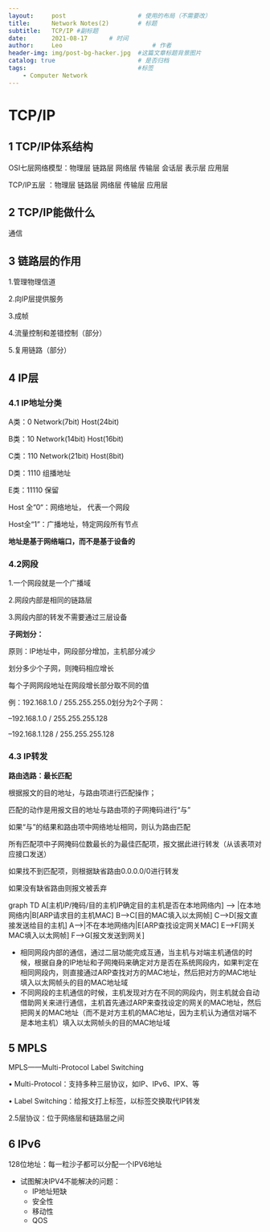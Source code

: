 ```yaml
---
layout:     post   				    # 使用的布局（不需要改）
title:      Network Notes(2)		# 标题 
subtitle:   TCP/IP #副标题
date:       2021-08-17		# 时间
author:     Leo 						# 作者
header-img: img/post-bg-hacker.jpg	#这篇文章标题背景图片
catalog: true 						# 是否归档
tags:								#标签
    - Computer Network
---
```



# TCP/IP


## 1 TCP/IP体系结构

OSI七层网络模型：物理层 链路层 网络层 传输层 会话层 表示层 应用层

TCP/IP五层 ：物理层 链路层 网络层 传输层 应用层 

## 2 TCP/IP能做什么

通信

## 3 链路层的作用

1.管理物理信道

2.向IP层提供服务

3.成帧

4.流量控制和差错控制（部分）

5.复用链路（部分）

## 4 IP层

### 4.1 IP地址分类

A类：0 Network(7bit) Host(24bit)

B类：10 Network(14bit) Host(16bit)

C类：110 Network(21bit) Host(8bit)

D类：1110 组播地址

E类：11110 保留

Host 全“0“：网络地址， 代表一个网段

Host全“1”：广播地址，特定网段所有节点

**地址是基于网络端口，而不是基于设备的**

### 4.2网段

1.一个网段就是一个广播域

2.网段内部是相同的链路层

3.网段内部的转发不需要通过三层设备

**子网划分：**

原则：IP地址中，网段部分增加，主机部分减少

划分多少个子网，则掩码相应增长

每个子网网段地址在网段增长部分取不同的值

例：192.168.1.0 / 255.255.255.0划分为2个子网：

–192.168.1.0 / 255.255.255.128

–192.168.1.128 / 255.255.255.128

### 4.3 IP转发

**路由选路：最长匹配**

根据报文的目的地址，与路由项进行匹配操作；

匹配的动作是用报文目的地址与路由项的子网掩码进行“与”

如果“与”的结果和路由项中网络地址相同，则认为路由匹配

所有匹配项中子网掩码位数最长的为最佳匹配项，报文据此进行转发（从该表项对应接口发送）

如果找不到匹配项，则根据缺省路由0.0.0.0/0进行转发

如果没有缺省路由则报文被丢弃 


<script src="/js/mermaid.min.js"></script>
<div class="mermaid">
graph TD
A[主机IP/掩码/目的主机IP确定目的主机是否在本地网络内] --> |在本地网络内|B[ARP请求目的主机MAC]
	B-->C[目的MAC填入以太网帧]
	C-->D[报文直接发送给目的主机]
A-->|不在本地网络内|E[ARP查找设定网关MAC]
	E-->F[网关MAC填入以太网帧]
	F-->G[报文发送到网关]
</div>

* 相同网段内部的通信，通过二层功能完成互通，当主机与对端主机通信的时候，根据自身的IP地址和子网掩码来确定对方是否在系统网段内，如果判定在相同网段内，则直接通过ARP查找对方的MAC地址，然后把对方的MAC地址填入以太网帧头的目的MAC地址域
* 不同网段的主机通信的时候，主机发现对方在不同的网段内，则主机就会自动借助网关来进行通信，主机首先通过ARP来查找设定的网关的MAC地址，然后把网关的MAC地址（而不是对方主机的MAC地址，因为主机认为通信对端不是本地主机）填入以太网帧头的目的MAC地址域

## 5 MPLS

MPLS——Multi-Protocol Label Switching

• Multi-Protocol：支持多种三层协议，如IP、IPv6、IPX、等

• Label Switching：给报文打上标签，以标签交换取代IP转发

2.5层协议：位于网络层和链路层之间

## 6 IPv6

128位地址：每一粒沙子都可以分配一个IPV6地址

* 试图解决IPV4不能解决的问题：
  * IP地址短缺
  * 安全性
  * 移动性
  * QOS







